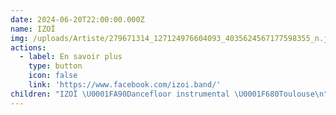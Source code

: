 ```yaml
---
date: 2024-06-20T22:00:00.000Z
name: IZOÏ
img: /uploads/Artiste/279671314_127124976604093_4035624567177598355_n.jpg
actions:
  - label: En savoir plus
    type: button
    icon: false
    link: 'https://www.facebook.com/izoi.band/'
children: "IZOÏ \U0001FA90Dancefloor instrumental \U0001F680Toulouse\n"
---
```


